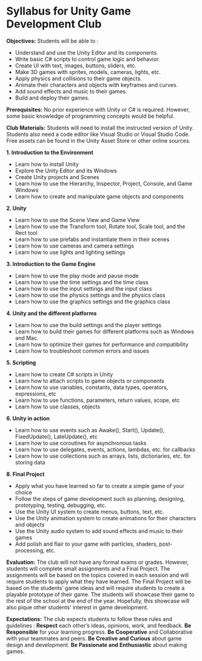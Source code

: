 # Syllabus for Unity Game Development Club

**Objectives:** Students will be able to :
- Understand and use the Unity Editor and its components.
- Write basic C# scripts to control game logic and behavior.
- Create UI with text, images, buttons, sliders, etc.
- Make 3D games with sprites, models, cameras, lights, etc.
- Apply physics and collisions to their game objects.
- Animate their characters and objects with keyframes and curves.
- Add sound effects and music to their games.
- Build and deploy their games.

**Prerequisites:**  No prior experience with Unity or C# is required. However, some basic knowledge of programming concepts would be helpful.

**Club Materials:** Students will need to install the instructed version of Unity. Students also need a code editor like Visual Studio or Visual Studio Code. Free assets can be found in the Unity Asset Store or other online sources.

**1. Introduction to the Environment**
- Learn how to install Unity
- Explore the Unity Editor and its Windows
- Create Unity projects and Scenes
- Learn how to use the Hierarchy, Inspector, Project, Console, and Game Windows
- Learn how to create and manipulate game objects and components
  
**2. Unity**
- Learn how to use the Scene View and Game View
- Learn how to use the Transform tool, Rotate tool, Scale tool, and the Rect tool
- Learn how to use prefabs and instantiate them in their scenes
- Learn how to use cameras and camera settings
- Learn how to use lights and lighting settings

**3. Introduction to the Game Engine**
- Learn how to use the play mode and pause mode
- Learn how to use the time settings and the time class
- Learn how to use the input settings and the input class
- Learn how to use the physics settings and the physics class
- Learn how to use the graphics settings and the graphics class

**4. Unity and the different platforms**
- Learn how to use the build settings and the player settings
- Learn how to build their games for different platforms such as Windows and Mac.
- Learn how to optimize their games for performance and compatibility
- Learn how to troubleshoot common errors and issues

**5. Scripting**
- Learn how to create C# scripts in Unity
- Learn how to attach scripts to game objects or components
- Learn how to use variables, constants, data types, operators, expressions, etc
- Learn how to use functions, parameters, return values, scope, etc
- Learn how to use classes, objects

**6. Unity in action**
- Learn how to use events such as Awake(), Start(), Update(), FixedUpdate(), LateUpdate(), etc
- Learn how to use coroutines for asynchronous tasks
- Learn how to use delegates, events, actions, lambdas, etc. for callbacks
- Learn how to use collections such as arrays, lists, dictionaries, etc. for storing data

**8. Final Project**
- Apply what you have learned so far to create a simple game of your choice
- Follow the steps of game development such as planning, designing, prototyping, testing, debugging, etc.
- Use the Unity UI system to create menus, buttons, text, etc.
- Use the Unity animation system to create animations for their characters and objects
- Use the Unity audio system to add sound effects and music to their games
- Add polish and flair to your game with particles, shaders, post-processing, etc.

**Evaluation:** The club will not have any formal exams or grades. However, students will complete small assignments and a Final Project. The assignments will be based on the topics covered in each session and will require students to apply what they have learned. The Final Project will be based on the students’ game ideas and will require students to create a playable prototype of their game. The students will showcase their game to the rest of the school at the end of the year. Hopefully, this showcase will also pique other students' interest in game development.

**Expectations:** The club expects students to follow these rules and guidelines : 
**Respect** each other’s ideas, opinions, work, and feedback.
**Be Responsible** for your learning progress.
**Be Cooperative** and Collaborative with your teammates and peers.
**Be Creative and Curious** about game design and development.
**Be Passionate and Enthusiastic** about making games.      
